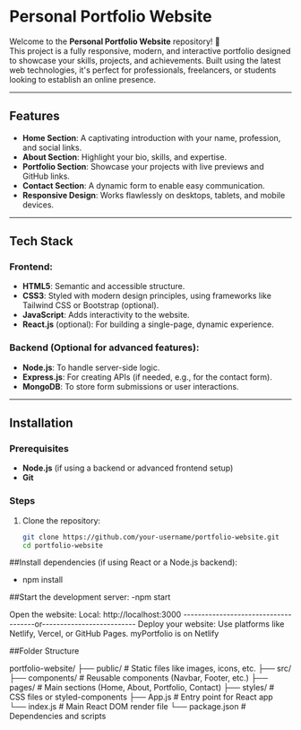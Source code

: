 # Personal Portfolio Website

Welcome to the **Personal Portfolio Website** repository! 🌟  
This project is a fully responsive, modern, and interactive portfolio designed to showcase your skills, projects, and achievements. Built using the latest web technologies, it's perfect for professionals, freelancers, or students looking to establish an online presence.

---

## Features

- **Home Section**: A captivating introduction with your name, profession, and social links.  
- **About Section**: Highlight your bio, skills, and expertise.  
- **Portfolio Section**: Showcase your projects with live previews and GitHub links.  
- **Contact Section**: A dynamic form to enable easy communication.  
- **Responsive Design**: Works flawlessly on desktops, tablets, and mobile devices.  

---

## Tech Stack

### Frontend:
- **HTML5**: Semantic and accessible structure.
- **CSS3**: Styled with modern design principles, using frameworks like Tailwind CSS or Bootstrap (optional).
- **JavaScript**: Adds interactivity to the website.
- **React.js** (optional): For building a single-page, dynamic experience.

### Backend (Optional for advanced features):
- **Node.js**: To handle server-side logic.
- **Express.js**: For creating APIs (if needed, e.g., for the contact form).
- **MongoDB**: To store form submissions or user interactions.

---

## Installation

### Prerequisites
- **Node.js** (if using a backend or advanced frontend setup)
- **Git**

### Steps
1. Clone the repository:
   ```bash
   git clone https://github.com/your-username/portfolio-website.git
   cd portfolio-website
##Install dependencies (if using React or a Node.js backend):
- npm install

##Start the development server:
-npm start

Open the website:
Local: http://localhost:3000
-------------------------------------or--------------------------
Deploy your website:
Use platforms like Netlify, Vercel, or GitHub Pages.
myPortfolio is on Netlify

##Folder Structure

portfolio-website/
├── public/         # Static files like images, icons, etc.
├── src/
    ├── components/ # Reusable components (Navbar, Footer, etc.)
    ├── pages/      # Main sections (Home, About, Portfolio, Contact)
    ├── styles/     # CSS files or styled-components
    ├── App.js      # Entry point for React app
    └── index.js    # Main React DOM render file
└── package.json    # Dependencies and scripts

